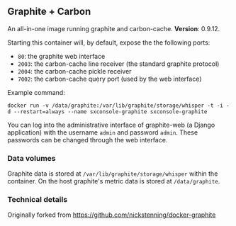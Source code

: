## Graphite + Carbon

An all-in-one image running graphite and carbon-cache. **Version**: 0.9.12.

Starting this container will, by default, expose the the following ports:

- `80`: the graphite web interface
- `2003`: the carbon-cache line receiver (the standard graphite protocol)
- `2004`: the carbon-cache pickle receiver
- `7002`: the carbon-cache query port (used by the web interface)

Example command:

```
docker run -v /data/graphite:/var/lib/graphite/storage/whisper -t -i -d --restart=always --name sxconsole-graphite sxconsole-graphite
```

You can log into the administrative interface of graphite-web (a Django
application) with the username `admin` and password `admin`. These passwords can
be changed through the web interface.

### Data volumes

Graphite data is stored at `/var/lib/graphite/storage/whisper` within the
container.
On the host graphite's metric data is stored at `/data/graphite`.

### Technical details

Originally forked from https://github.com/nickstenning/docker-graphite
